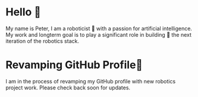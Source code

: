 # Hello 👋
My name is Peter, I am a roboticist 🤖 with a passion for artificial intelligence. My work and longterm goal is to play a significant role in building 🔧 the next iteration of the robotics stack.

# Revamping GitHub Profile🔧
I am in the process of revamping my GitHub profile with new robotics project work. Please check back soon for updates. 

